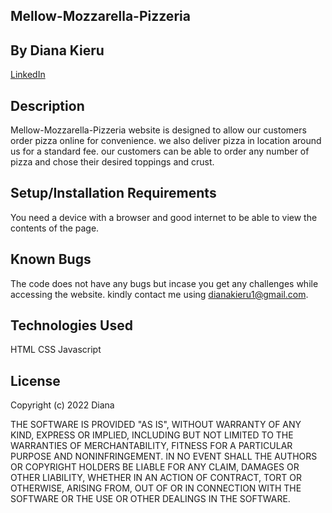 ## Mellow-Mozzarella-Pizzeria

## By Diana Kieru
<a href ="linkedin.com/in/diana-kieru-a71770227">LinkedIn</a>

## Description
Mellow-Mozzarella-Pizzeria website is designed to allow our customers order pizza online for convenience. we also deliver pizza in location around us for a standard fee. our customers can be able to order any number of pizza and chose their desired toppings and crust.
## Setup/Installation Requirements
You need a device with a browser and good internet to be able to view the contents of the page.
## Known Bugs
The code does not have any bugs but incase you get any challenges while accessing the website. kindly contact me using dianakieru1@gmail.com.
## Technologies Used
HTML
CSS
Javascript
## License
Copyright (c) 2022 Diana

THE SOFTWARE IS PROVIDED "AS IS", WITHOUT WARRANTY OF ANY KIND, EXPRESS OR
IMPLIED, INCLUDING BUT NOT LIMITED TO THE WARRANTIES OF MERCHANTABILITY,
FITNESS FOR A PARTICULAR PURPOSE AND NONINFRINGEMENT. IN NO EVENT SHALL THE
AUTHORS OR COPYRIGHT HOLDERS BE LIABLE FOR ANY CLAIM, DAMAGES OR OTHER
LIABILITY, WHETHER IN AN ACTION OF CONTRACT, TORT OR OTHERWISE, ARISING FROM,
OUT OF OR IN CONNECTION WITH THE SOFTWARE OR THE USE OR OTHER DEALINGS IN THE
SOFTWARE.